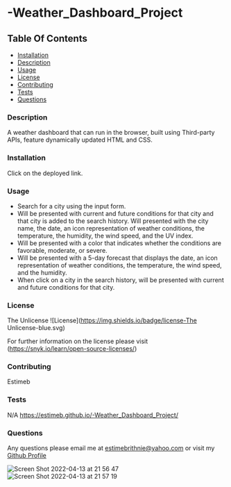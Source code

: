 # -Weather_Dashboard_Project

## Table Of Contents
* [Installation](#installation)
* [Description](#description)
* [Usage](#usage)
* [License](#license)
* [Contributing](#contributing)
* [Tests](#tests)
* [Questions](#questions)

### Description 
 A weather dashboard that can run in the browser, built using Third-party APIs, feature dynamically updated HTML and CSS. 

### Installation 
 Click on the deployed link. 

### Usage 
* Search for a city using the input form. 
* Will be presented with current and future conditions for that city and that city is added to the search history. Will presented with the city name, the date, an icon representation of weather conditions, the temperature, the humidity, the wind speed, and the UV index. 
* Will be presented with a color that indicates whether the conditions are favorable, moderate, or severe. 
* Will be presented with a 5-day forecast that displays the date, an icon representation of weather conditions, the temperature, the wind speed, and the humidity. 
* When click on a city in the search history, will be presented with current and future conditions for that city.

### License 
 The Unlicense 
![License](https://img.shields.io/badge/license-The Unlicense-blue.svg) 

For further information on the license please visit (https://snyk.io/learn/open-source-licenses/)

### Contributing 
 Estimeb 

### Tests 
 N/A 
 https://estimeb.github.io/-Weather_Dashboard_Project/

### Questions 
 Any questions please email me at estimebrithnie@yahoo.com 
 or visit my [Github Profile](https://github.com/Estimeb)
 
 
 ![Screen Shot 2022-04-13 at 21 56 47](https://user-images.githubusercontent.com/101056987/163317447-e9af2223-80de-467b-972a-fb3c07f2cb0a.jpeg)
 ![Screen Shot 2022-04-13 at 21 57 19](https://user-images.githubusercontent.com/101056987/163317456-8d10e836-9e19-4c2a-9b62-7c5f7f5793d6.jpeg)

